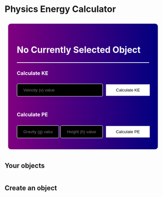 # Physics Energy Calculator


<style>

.objectcards {
    display: flex;
    flex-wrap: wrap;
    justify-content: center;
    align-items: center;
    align-content: center;
}

.objectcard {
    width: 200px;
    height: 200px;
    margin: 10px;
    padding: 2em;
    border: 1px solid white;
    border-radius: 10px;
    background-image: linear-gradient(to right, purple, navy);
    text-align: center;
}

table .objectcard {
    width: 100%;
    margin: 0;
    padding: 0;
    border: 0;
    border-radius: 0;
    background-color: #f1f1f1;
    text-align: center;
}

.objectcardbutton {
    background-color: white;
    border: 1px solid white;
    margin: 0.5em;
    padding: 0.75em;
    
}
.objectcardbutton:hover {
    border: 1px solid white;
    background-color: #e5e5e5;
}

.maincard {
    width: 95%;
    margin: 10px;
    padding: 2em;
    border: 1px solid white;
    border-radius: 10px;
    background-image: linear-gradient(to right, purple, navy);
}

.maintitle{
    color: white;
}

input[type=text] {
  width: 100%;
  padding: 12px 20px;
  margin: 8px 0;
  box-sizing: border-box;
  border: 1px solid white;
  border-radius: 4px;
  background-color: black;
  color: white;
}
input[type=text]:focus {
  border: 1px solid white;
}

hr.cardhr {
    height:2px;
    border-width:0;
    color:white;
    background-color:white
}

</style>

<div class="objectcards">
<div class="maincard">
    <h1 class="maintitle" id="mainTitle">No Currently Selected Object</h1>
    <h3 class="maintitle" id="mainMass"></h3>
    <h3 class="maintitle" id="mainRecKE"></h3>
    <h3 class="maintitle" id="mainRecPE"></h3>
    <hr class="cardhr">
    <h3 class="maintitle"> Calculate KE </h3>
    <div style="white-space: nowrap;">
        <input placeholder="Velocity (v) value" style="width:65%; display: inline-block;" type="text" id="velocity-input" name="Velocity">
        <button id="calcKEbutton" style="width:33%; display: inline-block;" class="objectcardbutton"> Calculate KE </button>
    </div>
    <br>
    <h3 class="maintitle"> Calculate PE </h3>
    <div style="white-space: nowrap;">
        <input placeholder="Gravity (g) value" style="width:32%; display: inline-block;" type="text" id="gravity-input" name="Gravity">
        <input placeholder="Height (h) value" style="width:32%; display: inline-block;" type="text" id="height-input" name="Height">
        <button id="calcKEbutton" style="width:33%; display: inline-block;" class="objectcardbutton"> Calculate PE </button>
    </div>

    
</div>
</div>

## Your objects

<div class="objectcards" id="cardholder">
</div>

<script>
    const cardholder = document.getElementById("cardholder");
    const mTitle = document.getElementById("mainTitle");
    const mMass = document.getElementById("mainMass");
    const mRecKE = document.getElementById("mainRecKE");
    const mRecPE = document.getElementById("mainRecPE");
    const calcKEbutton = document.getElementById("calcKEbutton");
    const calcPEbutton = document.getElementById("calcPEbutton");

    var url = "https://frq.dtsivkovski.tk/api/physics/get/";
    // Uncomment next line for localhost testing
    // url = "http://localhost:8085/api/person/";

    // set options for cross origin header request
    const options = {
    method: 'GET', // *GET, POST, PUT, DELETE, etc.
    mode: 'cors', // no-cors, *cors, same-origin
    cache: 'default', // *default, no-cache, reload, force-cache, only-if-cached
    credentials: 'include', // include, *same-origin, omit
    headers: {
        'Content-Type': 'application/json',
    },
    };

    var storedinfo;

    function getAllObjects() {
    // fetch the API
        fetch(url, options)
        // response is a RESTful "promise" on any successful fetch
        .then(response => {
            // check for response errors and display
            if (response.status !== 200) {
                const errorMsg = 'Database response error: ' + response.status;
                console.log(errorMsg);
                const tr = document.createElement("tr");
                const td = document.createElement("td");
                td.innerHTML = errorMsg;
                tr.appendChild(td);
                cardholder.appendChild(tr);
                return;
            }
            // valid response will contain json data
            response.json().then(data => {
                console.log(data);

                //remove existing cardholder
                while(cardholder.firstChild) {
                    cardholder.removeChild(cardholder.firstChild);
                }

                for (const row of data) {
                    // create card and give classlist, add to cardholder
                    const card = document.createElement("div");
                    card.classList.add("objectcard");
                    cardholder.appendChild(card);

                    // create elements for card
                    const h3 = document.createElement("h3");
                    h3.innerHTML = "Object #" + row.id;
                    const mass = document.createElement("p");
                    mass.innerHTML = "Mass: " + row.mass + "kg";
                    const recKE = document.createElement("p");
                    recKE.innerHTML = "Recent KE Calc: " + row.recentKE;
                    const recPE = document.createElement("p");
                    recPE.innerHTML = "Recent PE Calc: " + row.recentPE;

                    card.appendChild(h3);
                    card.appendChild(mass);
                    card.appendChild(recKE);
                    card.appendChild(recPE);
                    
                    // create button and give classlist, add to card and
                    const button = document.createElement("button");
                    button.classList.add("objectcardbutton");
                    button.innerHTML = "Select Object";
                    button.addEventListener("click", function() {
                        selectObj(row.id);
                    });
                    card.appendChild(button);
                }

                storedinfo = data;
            });
        })
    }

    getAllObjects();


    function selectObj(id) {
        console.log("Selected Object - Id: " + id);

        // set innerHTML to selected object values using storedinfo
        for (const row of storedinfo) {
            if (row.id == id) {
                mTitle.innerHTML = "Object #" + row.id;
                mMass.innerHTML = "Mass: " + row.mass + "kg";
                mRecKE.innerHTML = "Recent KE Calc: " + row.recentKE;
                mRecPE.innerHTML = "Recent PE Calc: " + row.recentPE;

                // remove old event listener and add new one
                calcKEbutton.onclick = function() {
                    calcKE(row.id);
                };

                calcPEbutton.onclick = function() {
                    calcPE(row.id);
                };


            }
        }
    }

    function calcKE(id) {
        console.log("Calculating KE for Object - Id: " + id);

        // build url for fetch
        var calcKEurl = "https://frq.dtsivkovski.tk/api/physics/calculateKE/" + id + "/" + document.getElementById("velocity-input").value;

        fetch(calcKEurl, options)
        // response is a RESTful "promise" on any successful fetch
        .then(response => {
            // check for response errors and display
            if (response.status !== 200) {
                const errorMsg = 'Database response error: ' + response.status;
                console.log(errorMsg);
                return;
            }
            // valid response will contain json data
            response.json().then(data => {
                console.log(data);
                mRecKE.innerHTML = "Recent KE Calc: " + data.recentKE;
                getAllObjects();
                });
        });
    }

    function calcPE(id) {
        console.log("Calculating PE for Object - Id: " + id);

        // build url for fetch
        var calcPEurl = "https://frq.dtsivkovski.tk/api/physics/calculatePE/" + id + "/" + document.getElementById("gravity-input").value + "/" + document.getElementById("height-input").value;

        fetch(calcPEurl, options)
        // response is a RESTful "promise" on any successful fetch
        .then(response => {
            // check for response errors and display
            if (response.status !== 200) {
                const errorMsg = 'Database response error: ' + response.status;
                console.log(errorMsg);
                return;
            }
            // valid response will contain json data
            response.json().then(data => {
                console.log(data);
                mRecPE.innerHTML = "Recent PE Calc: " + data.recentPE;
                getAllObjects();
                });
        });
    }
</script>




## Create an object

<!-- <form id="obj-create-form">
    <label for="name-input">Name of Object</label><br>
    <input type="text" id="name-input" name="Name"><br>
    <label for="mass-input">Mass of Object</label><br>
    <input type="text" id="mass-input" name="Mass"><br>
    <button id="obj-create-submit">Create Object</button>
</form>

<br>

## KE Calculator

<img src="images/phys-ke.png" height="200px">

<form id="KE-form">
    <label for="object-selector"> Select an Object </label><br>
    <select id="object-selector" name="object-selector">
        <option value="{object.ID}"> {object1.name} </option>
        <option value="{object.ID}"> {object2.name} </option>
    </select><br>
    <label for="v-input">Velocity Value</label><br>
    <input type="text" id="v-input" name="V"><br>
    <button id="KE-submit">Calculate</button>
</form> 

<br>

## PE Gravity Calculator

<img src="images/phys-pe.png" height="200px">

<form id="PEG-form">
    
    <label for="object-selector"> Select an Object </label><br>
    <select id="object-selector" name="object-selector">
        <option value="{object.ID}"> {object1.name} </option>
        <option value="{object.ID}"> {object2.name} </option>
    </select><br>
    <label for="h-input"> Height Value</label><br>
    <input type="text" id="h-input" name="H"><br>
    <label for="g-input"> G Value</label><br>
    <input type="text" id="g-input" name="G"><br>
    <button id="PEG-submit">Calculate</button>
</form> 
-->